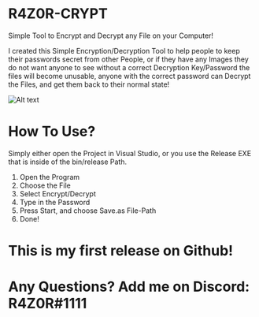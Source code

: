 # R4Z0R-CRYPT
Simple Tool to Encrypt and Decrypt any File on your Computer!

I created this Simple Encryption/Decryption Tool to help people to keep their passwords secret from other People, or if they have any Images they do not want 
anyone to see without a correct Decryption Key/Password the files will become unusable, anyone with the correct password can Decrypt the Files, and get them back to 
their normal state! 

![Alt text](https://i.ibb.co/LCTy5Fg/screenshot-r4z0r-crypt.png "Screenshot")

# How To Use?

Simply either open the Project in Visual Studio, or you use the Release EXE that is inside of the bin/release Path.
1. Open the Program
2. Choose the File
3. Select Encrypt/Decrypt
4. Type in the Password
5. Press Start, and choose Save.as File-Path
6. Done! 

# This is my first release on Github!
# Any Questions? Add me on Discord: R4Z0R#1111
